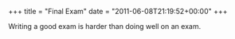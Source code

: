 +++
title = "Final Exam"
date = "2011-06-08T21:19:52+00:00"
+++

Writing a good exam is harder than doing well on an exam.
			